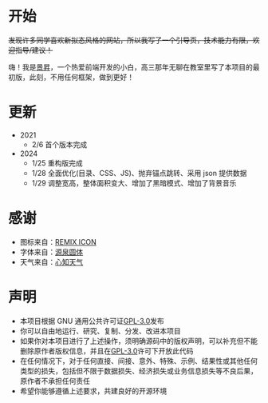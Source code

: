 # 开始

~~发现许多同学喜欢新拟态风格的网站，所以我写了一个引导页，技术能力有限，欢迎指导/建议！~~

嗨！我是[景昇](https://uninto.com)，一个热爱前端开发的小白，高三那年无聊在教室里写了本项目的最初版，此刻，不用任何框架，做到更好！

# 更新

- 2021
  - 2/6 首个版本完成
- 2024
  - 1/25 重构版完成
  - 1/28 全面优化(目录、CSS、JS)、抛弃锚点跳转、采用 json 提供数据
  - 1/29 调整宽高，整体面积变大、增加了黑暗模式、增加了背景音乐

# 感谢

- 图标来自：[REMIX ICON](https://github.com/Remix-Design/RemixIcon)
- 字体来自：[源泉圆体](https://github.com/ButTaiwan/gensen-font)
- 天气来自：[心知天气](https://www.seniverse.com)

# 声明

- 本项目根据 GNU 通用公共许可证[GPL-3.0](https://www.gnu.org/licenses/gpl-3.0.html)发布
- 你可以自由地运行、研究、复制、分发、改进本项目
- 如果你对本项目进行了上述操作，须明确源码中的版权声明，可以补充但不能删除原作者版权信息，并且在[GPL-3.0](https://www.gnu.org/licenses/gpl-3.0.html)许可下开放此代码
- 在任何情况下，对于任何直接、间接、意外、特殊、示例、结果性或其他任何类型的损失，包括但不限于数据损失、经济损失或业务信息损失等不良后果，原作者不承担任何责任
- 希望你能够遵循上述要求，共建良好的开源环境
